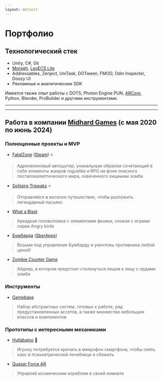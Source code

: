 ```yaml
---
layout: default
---
```


# Портфолио
<!-- 
## Резюме

[Получить в формате PDF](./files/Pavel_Zenkin.Unity_Developer.pdf) -->

## Технологический стек

- Unity, C#, Git
- [Morpeh](https://github.com/scellecs/morpeh), [LeoECS Lite](https://github.com/Leopotam/ecslite)
- Addressables, Zenject, UniTask, DOTween, FMOD, Odin Inspector, Doozy UI
- Рекламные и аналитические SDK

Имеется также опыт работы с DOTS, Photon Engine PUN, [ARCore](https://arvr.google.com/arcore/), Python, Blender, ProBuilder и другими инструментами.
<!-- 
## Контакты

- **LinkedIn**: [linkedin.com/in/pazenkin](https://www.linkedin.com/in/pazenkin/)
- **Telegram**: [@pazenkin](https://pazenkin.t.me/)
- **Email**: [pazenkin@ya.ru](mailto:pazenkin@ya.ru) -->

---
---

## Работа в компании [Midhard Games](https://midhard.com/) (с мая 2020 по июнь 2024)

### Полноценные проекты и MVP

- [FatalZone](./fatalzone.html) ([Steam](https://store.steampowered.com/app/2488510/FatalZone/)) ⭐
> Адреналиновый автошутер, уникальным образом сочетающий в себе элементы жанров roguelike и RPG на фоне опасного постапокалиптического мира, охваченного хищными зомби
- [Solitaire Tripeaks](./tripeaks.html) ⭐
> Отправляйся в веселое путешествие, чтобы разложить легендарный пасьянс
- [What a Blast](./what_a_blast.html)
> Аркадная головоломка с элементами физики, схожая с играми серии Angry birds
- [Бумбарда](./boombarda.html) ([SberApps](https://apps.sber.ru/salute-apps/3f799e32-4a76-41f9-9279-9390447b0b4c/))
> Возьми под управление Бумбарду и уничтожь противника любой ценой!
- [Zombie Counter Game](./zombie_counter_game.html)
> Айдлер, в котором предстоит столкнуться лицом к лицу с ордами зомби

### Инструменты

- [Gamebase](./gamebase.html)
> Набор абстрактных систем, готовых к работе, ряд предустановленных ассетов, а также множество небольших классов и компонентов
 
### Прототипы с интересными механиками

- [Hullabaloo](./hullabaloo.html) 🤪
> Игроку потребуется кричать в микрофон смартфона, чтобы сеять хаос в психиатрической лечебнице и сбежать
- [Quasar Force AR](./quasar_force_ar.html)
> Управляй космическим кораблем в своей комнате
